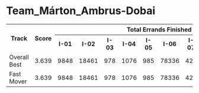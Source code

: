 # Team_Márton_Ambrus-Dobai
<table>
<tr>
<th rowspan='2'>Track</th>
<th rowspan='2'>Score</th>
<th colspan='10'>Total Errands Finished</th>
<th rowspan='2'>Entries</th>
<th rowspan='2'>Submission ID</th></tr>
<tr>
<th>I-01</th>
<th>I-02</th>
<th>I-03</th>
<th>I-04</th>
<th>I-05</th>
<th>I-06</th>
<th>I-07</th>
<th>I-08</th>
<th>I-09</th>
<th>I-10</th>
</tr>
<tr>
<td>Overall Best</td>
<td>3.639</td>
<td>9848</td>
<td>18461</td>
<td>978</td>
<td>1076</td>
<td>985</td>
<td>78336</td>
<td>429</td>
<td>490</td>
<td>5309</td>
<td>99120</td>
<td><a href='a5f56865fd239b6894f3377e79f2552fa6f113c9'>commit a5f56865fd239b6894f3377e79f2552fa6f113c9</a></td>
<td>656974a00f0c9f5516dabd03</td>
</tr>
<tr>
<td>Fast Mover</td>
<td>3.639</td>
<td>9848</td>
<td>18461</td>
<td>978</td>
<td>1076</td>
<td>985</td>
<td>78336</td>
<td>429</td>
<td>490</td>
<td>5309</td>
<td>99120</td>
<td><a href='a5f56865fd239b6894f3377e79f2552fa6f113c9'>commit a5f56865fd239b6894f3377e79f2552fa6f113c9</a></td>
<td>656974a00f0c9f5516dabd03</td>
</tr>
</table>

